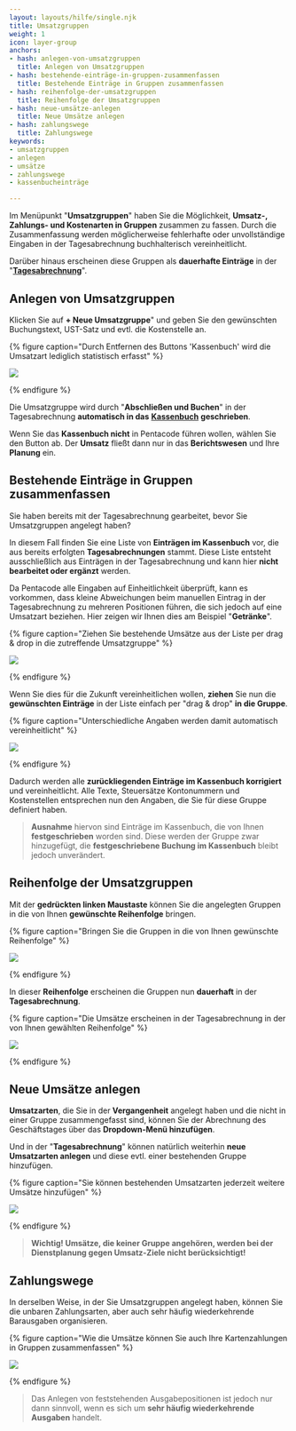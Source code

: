 ```yaml
---
layout: layouts/hilfe/single.njk
title: Umsatzgruppen
weight: 1
icon: layer-group
anchors:
- hash: anlegen-von-umsatzgruppen
  title: Anlegen von Umsatzgruppen
- hash: bestehende-einträge-in-gruppen-zusammenfassen
  title: Bestehende Einträge in Gruppen zusammenfassen
- hash: reihenfolge-der-umsatzgruppen
  title: Reihenfolge der Umsatzgruppen
- hash: neue-umsätze-anlegen
  title: Neue Umsätze anlegen
- hash: zahlungswege
  title: Zahlungswege
keywords:
- umsatzgruppen
- anlegen
- umsätze
- zahlungswege
- kassenbucheinträge

---
```

Im Menüpunkt "**Umsatzgruppen**" haben Sie die Möglichkeit, **Umsatz-, Zahlungs- und Kostenarten in Gruppen** zusammen zu fassen. Durch die Zusammenfassung werden möglicherweise fehlerhafte oder unvollständige Eingaben in der Tagesabrechnung buchhalterisch vereinheitlicht.

Darüber hinaus erscheinen diese Gruppen als **dauerhafte Einträge** in der "[**Tagesabrechnung**](/hilfe/handbuch/umsaetze/tagesabrechnung/)".

## Anlegen von Umsatzgruppen

Klicken Sie auf **+ Neue Umsatzgruppe**" und geben Sie den gewünschten Buchungstext, UST-Satz und evtl. die Kostenstelle an.

{% figure caption="Durch Entfernen des Buttons 'Kassenbuch' wird die Umsatzart lediglich statistisch erfasst" %}

![](/uploads/umsatzgruppe1.png)

{% endfigure %}

Die Umsatzgruppe wird durch "**Abschließen und Buchen**" in der Tagesabrechnung **automatisch in das** [**Kassenbuch**](/hilfe/handbuch/umsaetze/kassenbuch/) **geschrieben**.

Wenn Sie das **Kassenbuch nicht** in Pentacode führen wollen, wählen Sie den Button ab. Der **Umsatz** fließt dann nur in das **Berichtswesen** und Ihre **Planung** ein.

## Bestehende Einträge in Gruppen zusammenfassen

Sie haben bereits mit der Tagesabrechnung gearbeitet, bevor Sie Umsatzgruppen angelegt haben?

In diesem Fall finden Sie eine Liste von **Einträgen im Kassenbuch** vor, die aus bereits erfolgten **Tagesabrechnungen** stammt. Diese Liste entsteht ausschließlich aus Einträgen in der Tagesabrechnung und kann hier **nicht bearbeitet oder ergänzt** werden.

Da Pentacode alle Eingaben auf Einheitlichkeit überprüft, kann es vorkommen, dass kleine Abweichungen beim manuellen Eintrag in der Tagesabrechnung zu mehreren Positionen führen, die sich jedoch auf eine Umsatzart beziehen. Hier zeigen wir Ihnen dies am Beispiel "**Getränke**".

{% figure caption="Ziehen Sie bestehende Umsätze aus der Liste per drag & drop in die zutreffende Umsatzgruppe" %}

![](/uploads/umsatzgruppe2.png)

{% endfigure %}

Wenn Sie dies für die Zukunft vereinheitlichen wollen, **ziehen** Sie nun die **gewünschten Einträge** in der Liste einfach per "drag & drop" **in die Gruppe**.

{% figure caption="Unterschiedliche Angaben werden damit automatisch vereinheitlicht" %}

![](/uploads/umsatzgruppe3.png)

{% endfigure %}

Dadurch werden alle **zurückliegenden Einträge im Kassenbuch korrigiert** und vereinheitlicht. Alle Texte, Steuersätze Kontonummern und Kostenstellen entsprechen nun den Angaben, die Sie für diese Gruppe definiert haben.

> **Ausnahme** hiervon sind Einträge im Kassenbuch, die von Ihnen **festgeschrieben** worden sind. Diese werden der Gruppe zwar hinzugefügt, die **festgeschriebene Buchung im Kassenbuch** bleibt jedoch unverändert.

## Reihenfolge der Umsatzgruppen

Mit der **gedrückten linken Maustaste** können Sie die angelegten Gruppen in die von Ihnen **gewünschte Reihenfolge** bringen.

{% figure caption="Bringen Sie die Gruppen in die von Ihnen gewünschte Reihenfolge" %}

![](/uploads/umsatzgruppe4.png)

{% endfigure %}

In dieser **Reihenfolge** erscheinen die Gruppen nun **dauerhaft** in der **Tagesabrechnung**.

{% figure caption="Die Umsätze erscheinen in der Tagesabrechnung in der von Ihnen gewählten Reihenfolge" %}

![](/uploads/umsatzgruppe5.png)

{% endfigure %}

## Neue Umsätze anlegen

**Umsatzarten**, die Sie in der **Vergangenheit** angelegt haben und die nicht in einer Gruppe zusammengefasst sind, können Sie der Abrechnung des Geschäftstages über das **Dropdown-Menü hinzufügen**.

Und in der "**Tagesabrechnung**" können natürlich weiterhin **neue Umsatzarten anlegen** und diese evtl. einer bestehenden Gruppe hinzufügen.

{% figure caption="Sie können bestehenden Umsatzarten jederzeit weitere Umsätze hinzufügen" %}

![](/uploads/umsatzgruppe6.png)

{% endfigure %}

> **Wichtig! Umsätze, die keiner Gruppe angehören, werden bei der Dienstplanung gegen Umsatz-Ziele nicht berücksichtigt!**

## Zahlungswege

In derselben Weise, in der Sie Umsatzgruppen angelegt haben, können Sie die unbaren Zahlungsarten, aber auch sehr häufig wiederkehrende Barausgaben organisieren.

{% figure caption="Wie die Umsätze können Sie auch Ihre Kartenzahlungen in Gruppen zusammenfassen" %}

![](/uploads/umsatzgruppe7.png)

{% endfigure %}

> Das Anlegen von feststehenden Ausgabepositionen ist jedoch nur dann sinnvoll, wenn es sich um **sehr häufig wiederkehrende Ausgaben** handelt.
